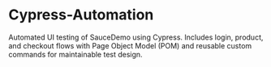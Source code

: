 # Cypress-Automation
Automated UI testing of SauceDemo using Cypress. Includes login, product, and checkout flows with Page Object Model (POM) and reusable custom commands for maintainable test design.
